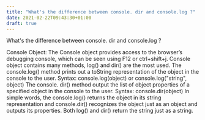 ```yaml
---
title: "What's the difference between console. dir and console.log ?"
date: 2021-02-22T09:43:30+01:00
draft: true
---
```


What's the difference between console. dir and console.log ?

Console Object: The Console object provides access to the browser’s debugging console, which can be seen using F12 or ctrl+shift+j. Console object contains many methods, log() and dir() are the most used.
The console.log() method prints out a toString representation of the object in the console to the user.
Syntax:
console.log(object) or console.log("string", object)
The console. dir() method output the list of object properties of a specified object in the console to the user.
Syntax:
console.dir(object)
In simple words, the console.log() returns the object in its string representation and console.dir() recognizes the object just as an object and outputs its properties. Both log() and dir() return the string just as a string.
